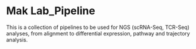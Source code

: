 # Mak Lab_Pipeline

This is a collection of pipelines to be used for NGS (scRNA-Seq, TCR-Seq) analyses, from alignment to differential expression, pathway and trajectory analysis.
